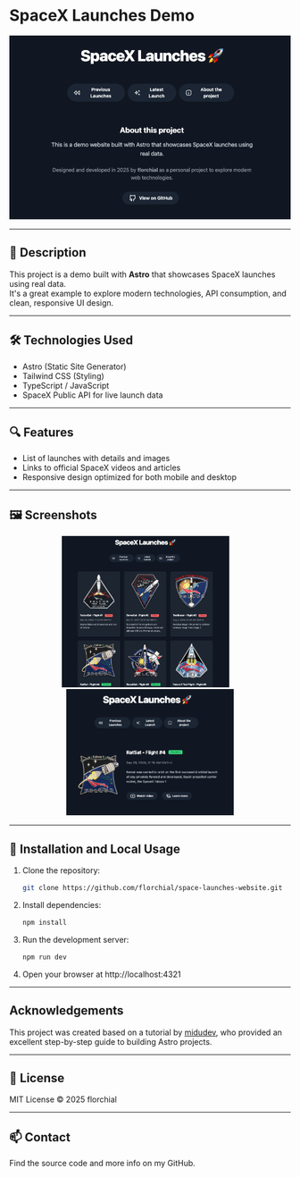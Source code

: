 # SpaceX Launches Demo

![Project Banner](./assets/banner.png)  

---

## 🚀 Description

This project is a demo built with **Astro** that showcases SpaceX launches using real data.  
It's a great example to explore modern technologies, API consumption, and clean, responsive UI design.

---

## 🛠️ Technologies Used

- Astro (Static Site Generator)
- Tailwind CSS (Styling)
- TypeScript / JavaScript
- SpaceX Public API for live launch data

---

## 🔍 Features

- List of launches with details and images
- Links to official SpaceX videos and articles
- Responsive design optimized for both mobile and desktop

---

## 🖼️ Screenshots

<p align="center">
  <img src="./assets/screenshot1.png" alt="Launches list" width="300" />
  &nbsp;&nbsp;&nbsp;
  <img src="./assets/screenshot2.png" alt="Launch details" width="300" />
</p>

---

## 🚧 Installation and Local Usage

1. Clone the repository:  
   ```bash
   git clone https://github.com/florchial/space-launches-website.git

2. Install dependencies:
    ```bash
    npm install

3. Run the development server:
    ```bash
    npm run dev

4. Open your browser at http://localhost:4321

---

## Acknowledgements

This project was created based on a tutorial by [midudev](https://midu.dev), who provided an excellent step-by-step guide to building Astro projects.

---

## 📄 License
MIT License © 2025 florchial

---

## 📫 Contact
Find the source code and more info on my GitHub.